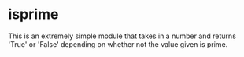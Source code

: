 # isprime
This is an extremely simple module that takes in a number and returns 'True' or 'False' depending on whether not the value given is prime.
